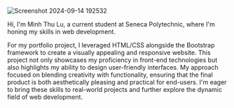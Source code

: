 ![Screenshot 2024-09-14 192532](https://github.com/user-attachments/assets/a9c9a566-6893-4ad0-a647-3dfc6dc30327)

Hi, I'm Minh Thu Lu, a current student at Seneca Polytechnic, where I'm honing my skills in web development. 

For my portfolio project, I leveraged HTML/CSS alongside the Bootstrap framework to create a visually appealing and responsive website. This project not only showcases my proficiency in front-end technologies but also highlights my ability to design user-friendly interfaces. My approach focused on blending creativity with functionality, ensuring that the final product is both aesthetically pleasing and practical for end-users. I'm eager to bring these skills to real-world projects and further explore the dynamic field of web development.

